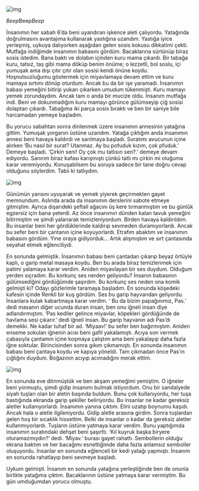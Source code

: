 ![img](https://i.imgur.com/EDhdDDw.jpg)

*Beep*Beep*Beep* 


  İnsanımın her sabah 6’da beni uyandıran işkence aleti çalıyordu. Yatağında doğrulmasını avantajıma kullanarak yastığına uzandım. Yastığa iyice yerleşmiş, uykuya dalıyorken aşağıdan gelen sosis kokusu dikkatimi çekti. Mutfağa indiğimde insanımın babasını gördüm. Bacaklarına sürtünüp biraz sosis istedim. Bana baktı ve dolabın içinden kuru mama çıkardı. Bir tabağa kuru, tatsız, taş gibi mama döküp benim önüme; o lezzetli, bol soslu, içi yumuşak ama dışı çıtır çıtır olan sosisi kendi önüne koydu. Hoşnutsuzluğumu göstermek için miyavlamaya devam ettim ve kuru mamaya sırtımı dönüp oturdum. Ancak bu da bir işe yaramadı. İnsanımın babası yemeğini bitirip yukarı çıkarken umudum tükenmişti. Kuru mamayı yemek zorundaydım. Ancak tam o anda bir mucize oldu. İnsanım mutfağa indi. Beni ve dokunmadığım kuru mamayı görünce gülümseyip çiğ sosisi dolaptan çıkardı. Tabağıma iki parça sosis bıraktı ve ben bir saniye bile harcamadan yemeye başladım. 


  Bu yorucu sabahtan sonra dinlenmek üzere insanımın annesinin yatağına gittim. Yumuşak yorganın üstüne uzandım. Yatağa çıktığım anda insanımın annesi beni havaya kaldırdı ve sarılmaya başladı. Suratımı avucunun içine alırken ‘Bu nasıl bir surat? Utanmaz. Ay bu pofuduk kızım, çok pfuduk.’ Demeye başladı. ‘Çirkin seni! Oy çok mu tatlısın sen?.’ demeye devam ediyordu. Sanırım biraz kafası karışmıştı çünkü tatlı mı çirkin mi oluğuma karar veremiyordu. Konuşabilsem bu soruya sadece bir tane doğru cevap olduğunu söylerdim. Tabii ki tatlıydım. 

![img](https://i.imgur.com/LQ9Ql2H.jpg)

Günümün yarısını uyuyarak ve yemek yiyerek geçirmekten gayet memnundum. Aslında arada da insanımın derslerini sabote etmeye gitmiştim. Ayrıca dışarıdeki şeftali ağacını üş kere tırmanmıştım ve bu günlük egzersiz için bana yeterdi. Az önce insanımın dünden kalan tavuk yemeğini bitirmiştim ve şimdi yalanarak temizleniyordum. Birden havaya kaldırıldım. Bu insanlar beni her gördüklerinde kaldırıp sevmeden duramıyorlardı. Ancak bu sefer beni bir çantanın içine koyuyorlardı. Etrafım abaktım ve insanımın babasını gördüm. Yine oraya gidiyorduk… Artık alışmıştım ve sırt çantasında seyahat etmek eğlenciliydi. 

En sonunda gelmiştik. İnsanımın babası beni çantadan çıkarıp beyaz örtüyle kaplı, o garip metal masaya koydu. Ben bu arada biraz temizlenmek için patimi yalamaya karar verdim. Aniden miyavlayan bir ses duydum. Olduğum yerden sıçradım. Bu korkunç ses nerden geliyordu? İnsanın babasının gülümsediğini gördüğümde şaşırdım. Bu korkunç ses neden ona komik gelmişti ki? Odayı gözlerimle taramaya başladım. En sonunda köşedeki kafesin içinde Renkli bir kuş gördüm. Ses bu garip hayvandan geliyordu. İnsanlara kulak kabartmaya karar verdim. ‘ Bu da bizim papağınımız, Pas.’ dedi masanın diğer ucunda duran insan, ben onu iğneli insan diye adlandırmıştım. ‘Pas kediler gelince miyavlar, köpekleri gördüğünde de havlama sesi çıkarır.’ dedi iğneli insan. Bu garip hayvanın adı Pas’dı demekki. Ne kadar tuhaf bir ad. ‘Miyaav!’ bu sefer ben bağırmıştım. Aniden enseme sokulan iğnenin acısı beni gafil yakalamıştı. Acıya son vermek çabasıyla çantamın içine koşmaya çalıştım ama beni yakalayıp daha fazla iğne soktular. Birincisinden sonra gıkım çıkmamıştı. En sonunda insanımın babası beni çantaya koydu ve kapıya yöneldi. Tam çıkmadan önce Pas’ın çığlığını duydum. Boğazının acıyıp acımadığını merak ettim.

![img](https://i.imgur.com/JkwamKz.jpg)

En sonunda eve dönmüştük ve ben akşam yemeğimi yemiştim. O iğneler beni yormuştu, şimdi gidip insanımı bulmak istiyordum. Onu bir sandalyede siyah tuşları olan bir aletin başında buldum. Bunu çok kullanıyordu, her tuşa bastığında ekranda garip şekiller beliriyordu. Bu insanlar ne kadar gereksiz aletler kullanıyorlardı. İnsanımın yanına çıktım. Elini uzatıp boynumu kaşıdı. Ancak hala o aletle ilgileniyordu. Gidip aletle arasına girdim. Sonra tuşlardan gelen hoş bir sıcaklık hissettim. Belki de insanlar o kadar da gereksiz aletler kullanmıyorlardı. Tuşların üstüne yatmaya karar verdim. Bunu yaptığımda insanımın suratındaki dehşet beni şaşırttı. ‘Kıl kuyruk başka biryere oturamazmıydın?’ dedi. ‘Miyav.’ burası gayet rahattı. Sembollerin olduğu ekrana baktım ve her bacağımı esnettiğimde daha fazla anlamsız semboller oluşuyordu. İnsanlar en sonunda eğlenceli bir kedi yatağı yapmıştı. İnsanım en sonunda rahatlayıp beni sevmeye başladı. 

Uykum gelmişti. İnsanım en sonunda yatağına yerleştiğinde ben de onunla birlikte yatağıma çıktım. Bacaklarının üstüne yatmaya karar vermiştim. Bu gün umduğumdan yorucu olmuştu.